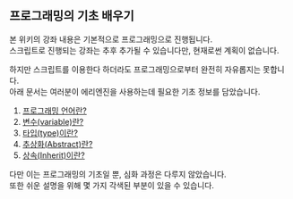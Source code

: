 ## 프로그래밍의 기초 배우기

본 위키의 강좌 내용은 기본적으로 프로그래밍으로 진행됩니다.  
스크립트로 진행되는 강좌는 추후 추가될 수 있습니다만, 현재로썬 계획이 없습니다.

하지만 스크립트를 이용한다 하더라도 프로그래밍으로부터 완전히 자유롭지는 못합니다.  
아래 문서는 여러분이 에리엔진을 사용하는데 필요한 기초 정보를 담았습니다.

1. [프로그래밍 언어란?](./select-your-programming-language)
1. [변수(variable)란?](./what-is-variable)
1. [타입(type)이란?](./what-is-type)
1. [추상화(Abstract)란?](./what-is-abstract)
1. [상속(Inherit)이란?](./what-is-inherit)

다만 이는 프로그래밍의 기초일 뿐, 심화 과정은 다루지 않았습니다.  
또한 쉬운 설명을 위해 몇 가지 각색된 부분이 있을 수 있습니다.